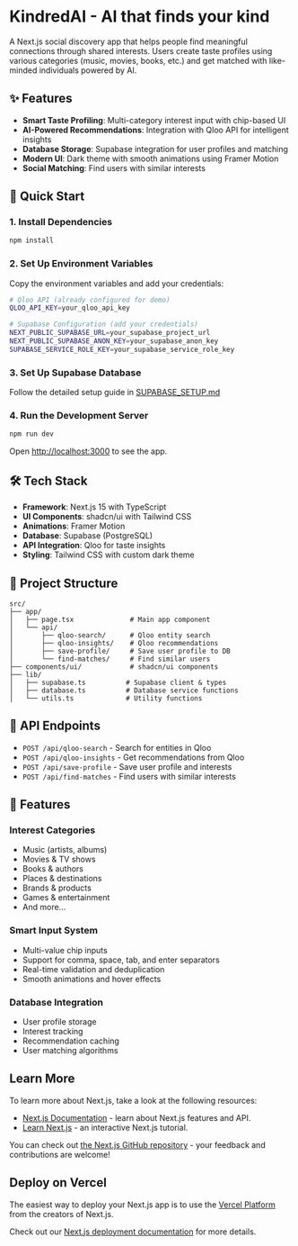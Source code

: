 # KindredAI - AI that finds your kind

A Next.js social discovery app that helps people find meaningful connections through shared interests. Users create taste profiles using various categories (music, movies, books, etc.) and get matched with like-minded individuals powered by AI.

## ✨ Features

- **Smart Taste Profiling**: Multi-category interest input with chip-based UI
- **AI-Powered Recommendations**: Integration with Qloo API for intelligent insights
- **Database Storage**: Supabase integration for user profiles and matching
- **Modern UI**: Dark theme with smooth animations using Framer Motion
- **Social Matching**: Find users with similar interests

## 🚀 Quick Start

### 1. Install Dependencies

```bash
npm install
```

### 2. Set Up Environment Variables

Copy the environment variables and add your credentials:

```bash
# Qloo API (already configured for demo)
QLOO_API_KEY=your_qloo_api_key

# Supabase Configuration (add your credentials)
NEXT_PUBLIC_SUPABASE_URL=your_supabase_project_url
NEXT_PUBLIC_SUPABASE_ANON_KEY=your_supabase_anon_key
SUPABASE_SERVICE_ROLE_KEY=your_supabase_service_role_key
```

### 3. Set Up Supabase Database

Follow the detailed setup guide in [SUPABASE_SETUP.md](./SUPABASE_SETUP.md)

### 4. Run the Development Server

```bash
npm run dev
```

Open [http://localhost:3000](http://localhost:3000) to see the app.

## 🛠 Tech Stack

- **Framework**: Next.js 15 with TypeScript
- **UI Components**: shadcn/ui with Tailwind CSS
- **Animations**: Framer Motion
- **Database**: Supabase (PostgreSQL)
- **API Integration**: Qloo for taste insights
- **Styling**: Tailwind CSS with custom dark theme

## 📁 Project Structure

```
src/
├── app/
│   ├── page.tsx              # Main app component
│   └── api/
│       ├── qloo-search/      # Qloo entity search
│       ├── qloo-insights/    # Qloo recommendations
│       ├── save-profile/     # Save user profile to DB
│       └── find-matches/     # Find similar users
├── components/ui/            # shadcn/ui components
├── lib/
│   ├── supabase.ts          # Supabase client & types
│   ├── database.ts          # Database service functions
│   └── utils.ts             # Utility functions
```

## 🔗 API Endpoints

- `POST /api/qloo-search` - Search for entities in Qloo
- `POST /api/qloo-insights` - Get recommendations from Qloo
- `POST /api/save-profile` - Save user profile and interests
- `POST /api/find-matches` - Find users with similar interests

## 🎯 Features

### Interest Categories

- Music (artists, albums)
- Movies & TV shows
- Books & authors
- Places & destinations
- Brands & products
- Games & entertainment
- And more...

### Smart Input System

- Multi-value chip inputs
- Support for comma, space, tab, and enter separators
- Real-time validation and deduplication
- Smooth animations and hover effects

### Database Integration

- User profile storage
- Interest tracking
- Recommendation caching
- User matching algorithms

## Learn More

To learn more about Next.js, take a look at the following resources:

- [Next.js Documentation](https://nextjs.org/docs) - learn about Next.js features and API.
- [Learn Next.js](https://nextjs.org/learn) - an interactive Next.js tutorial.

You can check out [the Next.js GitHub repository](https://github.com/vercel/next.js) - your feedback and contributions are welcome!

## Deploy on Vercel

The easiest way to deploy your Next.js app is to use the [Vercel Platform](https://vercel.com/new?utm_medium=default-template&filter=next.js&utm_source=create-next-app&utm_campaign=create-next-app-readme) from the creators of Next.js.

Check out our [Next.js deployment documentation](https://nextjs.org/docs/app/building-your-application/deploying) for more details.
